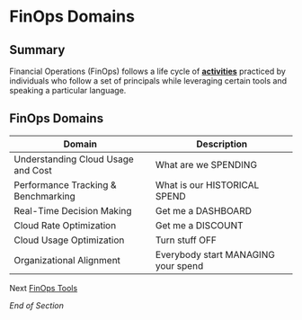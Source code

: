 # FinOps Domains

## Summary
Financial Operations (FinOps) follows a life cycle of [**activities**](https://www.mindmeister.com/2757653067/05-finops-domains) practiced by individuals who follow a set of principals while leveraging certain tools and speaking a particular language.

## FinOps Domains 

| Domain | Description | 
| --- | --- | 
| Understanding Cloud Usage and Cost | What are we SPENDING |
| Performance Tracking & Benchmarking | What is our HISTORICAL SPEND |
| Real-Time Decision Making | Get me a DASHBOARD |
| Cloud Rate Optimization | Get me a DISCOUNT | 
| Cloud Usage Optimization | Turn stuff OFF |
| Organizational Alignment | Everybody start MANAGING your spend | 

Next [FinOps Tools](https://github.com/jamesbuckett/finops-certified-practitioner/blob/main/06-finops-tools.md)

*End of Section*